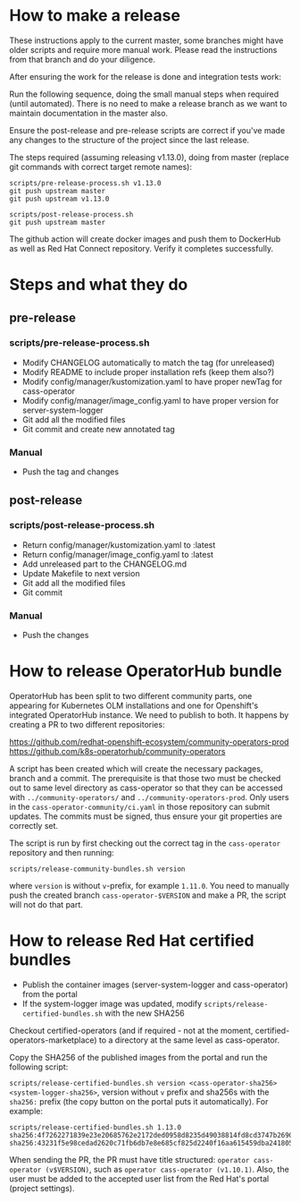 # How to make a release

These instructions apply to the current master, some branches might have older scripts and require more manual work. Please read the instructions from that branch and do your diligence.

After ensuring the work for the release is done and integration tests work:

Run the following sequence, doing the small manual steps when required (until automated). There is no need to make a release branch as we want to maintain documentation in the master also.

Ensure the post-release and pre-release scripts are correct if you've made any changes to the structure of the project since the last release.

The steps required (assuming releasing v1.13.0), doing from master (replace git commands with correct target remote names):

```
scripts/pre-release-process.sh v1.13.0
git push upstream master
git push upstream v1.13.0
```

```
scripts/post-release-process.sh
git push upstream master
```

The github action will create docker images and push them to DockerHub as well as Red Hat Connect repository. Verify it completes successfully.

# Steps and what they do

## pre-release

### scripts/pre-release-process.sh
* Modify CHANGELOG automatically to match the tag (for unreleased)
* Modify README to include proper installation refs (keep them also?)
* Modify config/manager/kustomization.yaml to have proper newTag for cass-operator
* Modify config/manager/image_config.yaml to have proper version for server-system-logger
* Git add all the modified files
* Git commit and create new annotated tag

### Manual
* Push the tag and changes

## post-release

### scripts/post-release-process.sh
* Return config/manager/kustomization.yaml to :latest
* Return config/manager/image_config.yaml to :latest
* Add unreleased part to the CHANGELOG.md
* Update Makefile to next version
* Git add all the modified files
* Git commit

### Manual
* Push the changes

# How to release OperatorHub bundle

OperatorHub has been split to two different community parts, one appearing for Kubernetes OLM installations and one for Openshift's integrated OperatorHub instance. We need to publish to both.
It happens by creating a PR to two different repositories:

https://github.com/redhat-openshift-ecosystem/community-operators-prod
https://github.com/k8s-operatorhub/community-operators

A script has been created which will create the necessary packages, branch and a commit. The prerequisite is that those two must be checked out to same level directory as cass-operator so that they
can be accessed with ``../community-operators/`` and ``../community-operators-prod``. Only users in the ``cass-operator-community/ci.yaml`` in those repository can submit updates. The commits
must be signed, thus ensure your git properties are correctly set.

The script is run by first checking out the correct tag in the ``cass-operator`` repository and then running:

``scripts/release-community-bundles.sh version`` 

where ``version`` is without ``v``-prefix, for example ``1.11.0``. You need to manually push the created branch ``cass-operator-$VERSION`` and make a PR, the script will not do that part.

# How to release Red Hat certified bundles

* Publish the container images (server-system-logger and cass-operator) from the portal
* If the system-logger image was updated, modify ``scripts/release-certified-bundles.sh`` with the new SHA256  

Checkout certified-operators (and if required - not at the moment, certified-operators-marketplace) to a directory at the same level as cass-operator. 

Copy the SHA256 of the published images from the portal and run the following script:

``scripts/release-certified-bundles.sh version <cass-operator-sha256> <system-logger-sha256>``, version without ``v`` prefix and sha256s with the ``sha256:`` prefix (the copy button on the portal puts it automatically). For example:

```
scripts/release-certified-bundles.sh 1.13.0 sha256:4f7262271839e23e20685762e2172ded0958d8235d49038814fd8cd3747b2690 sha256:43231f5e98cedad2620c71fb6db7e8e685cf825d2240f16aa615459dba241805
```

When sending the PR, the PR must have title structured: ``operator cass-operator (v$VERSION)``, such as ``operator cass-operator (v1.10.1)``. Also, the user must be added to the accepted user list from the Red Hat's portal (project settings).
